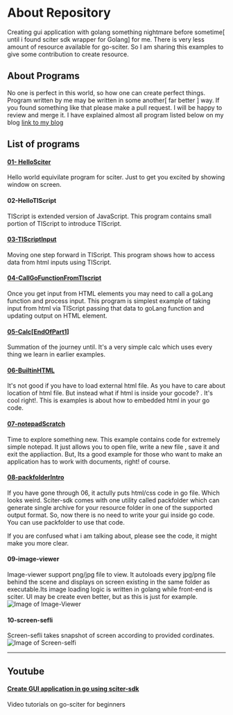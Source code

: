 # About Repository

Creating gui application with golang something nightmare before sometime[ until i found sciter sdk wrapper for Golang] for me.  There is very less amount of resource available for go-sciter. So I am sharing this examples to give some contribution to create resource.

## About Programs

No one is perfect in this world, so how one can create perfect things. Program written by me may be written in some another[ far better ] way. If you found something like that please make a pull request. I will be happy to review and merge it.
I have explained almost all program listed below on my blog  [ link to my blog ](https://www.mchampaneri.in)

## List of programs 

#### [01- HelloSciter](https://www.mchampaneri.in/2018/07/hello-sciter-program.html)
Hello world equivilate program for sciter. Just to get you excited by showing window on screen.

#### 02-HelloTIScript
TIScript is  extended version of JavaScript. This program contains small portion of TIScript to introduce TIScript. 

#### [03-TIScriptInput]((https://www.mchampaneri.in/2018/07/first-program-with-tiscript-and-sciter.html))
Moving one step forward in TIScript. This program shows how to access data from html inputs using TIScript.

#### [04-CallGoFunctionFromTIscript](https://www.mchampaneri.in/2018/07/process-input-grabed-from-tiscript-in.html)
Once you get input from HTML elements you may need to call a goLang function and process input. This program is simplest example of taking input from html via TIScript passing that data to goLang function and updating output on HTML element.

#### [05-Calc[EndOfPart1]](https://www.mchampaneri.in/2018/07/simple-calc-using-golang-and-sciter-sdk.html)
Summation of the journey until.  It's a very simple calc which uses every thing we learn in earlier examples.

#### [06-BuiltinHTML](https://www.mchampaneri.in/2018/07/embed-gui-inside-your-go-code.html)
It's not good if you have to load external html file. As you have to care about location of html file. But instead what if html is inside your gocode? . It's cool right!. This is examples is about how to embedded html in your go code.

#### [07-notepadScratch](https://www.mchampaneri.in/2018/07/simple-documnet-based-appliaction-with.html)
Time to explore something new. This example contains code for extremely simple notepad. It just allows you to open file, write a new file , save it and exit the appliaction. But, Its a good example for those who want to make an application has to work with documents, right! of course.

#### [08-packfolderIntro](https://www.mchampaneri.in/2018/08/use-packfolder-to-archive-your-resource.html)
If you have gone through 06, it actully puts html/css code in go file. Which looks weird. Sciter-sdk comes with one utility called packfolder which can generate single archive for your resource folder in one of the supported output format. So, now there is no need to write your gui inside go code. You can use packfolder to use that code. 

If you are confused what i am talking about, please see the code, it might make you more clear.

#### 09-image-viewer
Image-viewer support png/jpg file to view. It autoloads every jpg/png file behind the scene and displays on screen existing in the same folder as executable.Its image loading logic is written in golang while front-end is sciter.  UI may be create even better, but as this is just for example. 
![Image of Image-Viewer](https://github.com/mchampaneri/go-sciter-example/blob/master/09-image-viewer/image-viewer.png)
 

#### 10-screen-sefli
Screen-sefli takes snapshot of screen according to provided cordinates.
![Image of Screen-selfi](https://github.com/mchampaneri/go-sciter-example/blob/master/10-screen-selfi/selfi-sefli.png)

-----

## Youtube

#### [Create GUI application in go using sciter-sdk](https://www.youtube.com/playlist?list=PLub5C2vM5SjKvkbFfposhyg1V2gpXnviM)
Video tutorials on go-sciter for beginners
